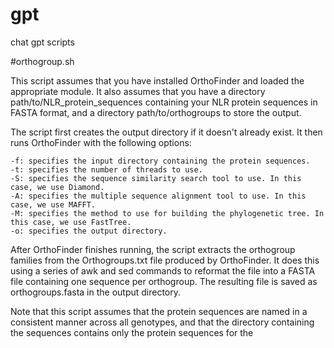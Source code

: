 # gpt
chat gpt scripts


#orthogroup.sh

This script assumes that you have installed OrthoFinder and loaded the appropriate module. It also assumes that you have a directory path/to/NLR_protein_sequences containing your NLR protein sequences in FASTA format, and a directory path/to/orthogroups to store the output.

The script first creates the output directory if it doesn't already exist. It then runs OrthoFinder with the following options:

    -f: specifies the input directory containing the protein sequences.
    -t: specifies the number of threads to use.
    -S: specifies the sequence similarity search tool to use. In this case, we use Diamond.
    -A: specifies the multiple sequence alignment tool to use. In this case, we use MAFFT.
    -M: specifies the method to use for building the phylogenetic tree. In this case, we use FastTree.
    -o: specifies the output directory.

After OrthoFinder finishes running, the script extracts the orthogroup families from the Orthogroups.txt file produced by OrthoFinder. It does this using a series of awk and sed commands to reformat the file into a FASTA file containing one sequence per orthogroup. The resulting file is saved as orthogroups.fasta in the output directory.

Note that this script assumes that the protein sequences are named in a consistent manner across all genotypes, and that the directory containing the sequences contains only the protein sequences for the
